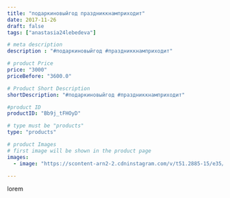 ```yaml
---
title: "подаркиновыйгод праздниккнамприходит"
date: 2017-11-26
draft: false
tags: ["anastasia24lebedeva"]

# meta description
description : "#подаркиновыйгод #праздниккнамприходит"

# product Price
price: "3000"
priceBefore: "3600.0"

# Product Short Description
shortDescription: "#подаркиновыйгод #праздниккнамприходит"

#product ID
productID: "Bb9j_tFHOyD"

# type must be "products"
type: "products"

# product Images
# first image will be shown in the product page
images:
  - image: "https://scontent-arn2-2.cdninstagram.com/v/t51.2885-15/e35/24125254_708512692670748_2650812716549144576_n.jpg?se=8&tp=1&_nc_ht=scontent-arn2-2.cdninstagram.com&_nc_cat=100&_nc_ohc=AuXw0_9mafIAX_46DBa&ccb=7-4&oh=645254740b1db50b8a8873ee01ce646d&oe=6082ABC5&ig_cache_key=MTY1NjYzODU0NzMwMTI5NzI4Mw%3D%3D.2-ccb7-4"

---
```

lorem
